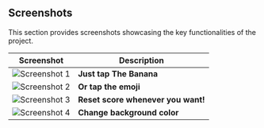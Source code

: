 ## Screenshots

This section provides screenshots showcasing the key functionalities of the project.

| Screenshot | Description |
|---|---|
| ![Screenshot 1](https://github.com/SamedTemiz/TheBanana/assets/100471404/b29d075a-1480-47a2-af8b-8380b471f3a6) |  **Just tap The Banana** |
| ![Screenshot 2](https://github.com/SamedTemiz/TheBanana/assets/100471404/f13898a4-a63d-466d-bca6-dc858cf42f68) |  **Or tap the emoji** |
| ![Screenshot 3](https://github.com/SamedTemiz/TheBanana/assets/100471404/2752dcf8-2b9a-4b13-88ea-645f743ca5d2) |  **Reset score whenever you want!** |
| ![Screenshot 4](https://github.com/SamedTemiz/TheBanana/assets/100471404/53731ad7-2649-47ae-bd36-2fc6e837dc5f) |  **Change background color** |
